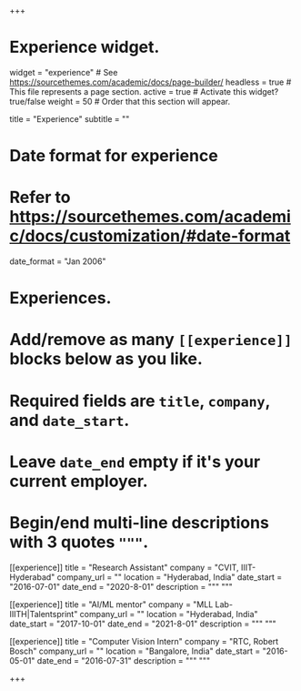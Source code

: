 +++
# Experience widget.
widget = "experience"  # See https://sourcethemes.com/academic/docs/page-builder/
headless = true  # This file represents a page section.
active = true  # Activate this widget? true/false
weight = 50  # Order that this section will appear.

title = "Experience"
subtitle = ""

# Date format for experience
#   Refer to https://sourcethemes.com/academic/docs/customization/#date-format
date_format = "Jan 2006"

# Experiences.
#   Add/remove as many `[[experience]]` blocks below as you like.
#   Required fields are `title`, `company`, and `date_start`.
#   Leave `date_end` empty if it's your current employer.
#   Begin/end multi-line descriptions with 3 quotes `"""`.
[[experience]]
  title = "Research Assistant"
  company = "CVIT, IIIT-Hyderabad"
  company_url = ""
  location = "Hyderabad, India"
  date_start = "2016-07-01"
  date_end = "2020-8-01"
  description = """
  """

[[experience]]
  title = "AI/ML mentor"
  company = "MLL Lab-IIITH|Talentsprint"
  company_url = ""
  location = "Hyderabad, India"
  date_start = "2017-10-01"
  date_end = "2021-8-01"
  description = """
  """

[[experience]]
  title = "Computer Vision Intern"
  company = "RTC, Robert Bosch"
  company_url = ""
  location = "Bangalore, India"
  date_start = "2016-05-01"
  date_end = "2016-07-31"
  description = """
  """

+++





